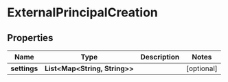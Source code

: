 

# ExternalPrincipalCreation


## Properties

Name | Type | Description | Notes
------------ | ------------- | ------------- | -------------
**settings** | **List&lt;Map&lt;String, String&gt;&gt;** |  |  [optional]



